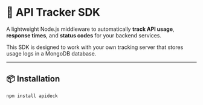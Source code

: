 # 🚀 API Tracker SDK

A lightweight Node.js middleware to automatically **track API usage**, **response times**, and **status codes** for your backend services.

This SDK is designed to work with your own tracking server that stores usage logs in a MongoDB database.

---

## 📦 Installation

```bash
npm install apideck 
